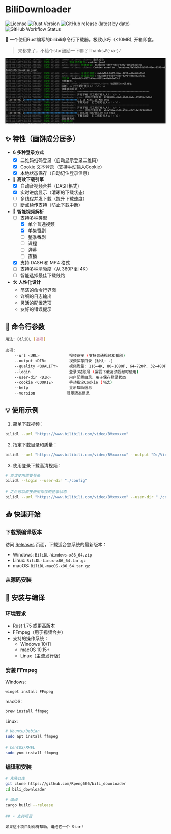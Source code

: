 # BiliDownloader

![License](https://img.shields.io/badge/license-MIT-blue.svg)
![Rust Version](https://img.shields.io/badge/rust-1.75%2B-orange.svg)
![GitHub release (latest by date)](https://img.shields.io/github/v/release/Rpeng666/bili_downloader)
![GitHub Workflow Status](https://img.shields.io/github/actions/workflow/status/Rpeng666/bili_downloader/release.yml)

🚀 一个使用Rust编写的bilibili命令行下载器。极致小巧（<10MB),  开箱即食。
> 来都来了，不给个star鼓励一下嘛？Thanks♪(･ω･)ﾉ

![img](./docs/333.png)

## ✨ 特性（画饼成分居多）

- 🔒 **多种登录方式**
  - [x] 二维码扫码登录（自动显示登录二维码）
  - [x] Cookie 文本登录（支持手动输入Cookie）
  - [x] 本地状态保存（自动记住登录信息）
- 🚄 **高效下载引擎**
  - [x] 自动音视频合并（DASH格式）
  - [x] 实时进度显示（清晰的下载状态）
  - [ ] 多线程并发下载（提升下载速度）
  - [ ] 断点续传支持（防止下载中断）
- 🎯 **智能视频解析**
  - [ ] 支持多种类型
    - [x] 单个普通视频
    - [x] 单集番剧
    - [ ] 整季番剧
    - [ ] 课程
    - [ ] 弹幕
    - [ ] 直播
  - [x] 支持 DASH 和 MP4 格式
  - [ ] 支持多种清晰度（从 360P 到 4K）
  - [ ] 智能选择最佳下载线路
- 🛠 **人性化设计**
  - 简洁的命令行界面
  - 详细的日志输出
  - 灵活的配置选项
  - 友好的错误提示

## 📝 命令行参数

```bash
用法: BiliDL [选项]

选项：
    --url <URL>             视频链接 (支持普通视频和番剧)
    --output <DIR>          视频保存目录 [默认: .]
    --quality <QUALITY>     视频质量: 116=4K, 80=1080P, 64=720P, 32=480P, 16=360P [默认: 80]
    --login                 登录B站账号 (需要下载高清视频时使用)
    --user-dir <DIR>        用户配置目录，用于保存登录状态
    --cookie <COOKIE>       手动指定Cookie (可选)
    --help                  显示帮助信息
    --version              显示版本信息
```

## 💡 使用示例

1. 简单下载视频：
```bash
bilidl --url "https://www.bilibili.com/video/BVxxxxxx"
```

2. 指定下载目录和质量：
```bash
bilidl --url "https://www.bilibili.com/video/BVxxxxxx" --output "D:/Videos" --quality 116
```

3. 使用登录下载高清视频：
```bash
# 首次使用需要登录
bilidl --login --user-dir "./config"

# 之后可以直接使用保存的登录状态
bilidl --url "https://www.bilibili.com/video/BVxxxxxx" --user-dir "./config" --quality 116
```

## 📥 快速开始

### 下载预编译版本

访问 [Releases](https://github.com/Rpeng666/bili_downloader/releases) 页面，下载适合您系统的最新版本：

- Windows: `BiliDL-Windows-x86_64.zip`
- Linux: `BiliDL-Linux-x86_64.tar.gz`
- macOS: `BiliDL-macOS-x86_64.tar.gz`

### 从源码安装

## 🔧 安装与编译

### 环境要求

- Rust 1.75 或更高版本
- FFmpeg（用于视频合并）
- 支持的操作系统：
  - Windows 10/11
  - macOS 10.15+
  - Linux（主流发行版）

### 安装 FFmpeg

Windows:
```powershell
winget install FFmpeg
```

macOS:
```bash
brew install ffmpeg
```

Linux:
```bash
# Ubuntu/Debian
sudo apt install ffmpeg

# CentOS/RHEL
sudo yum install ffmpeg
```

### 编译和安装

```bash
# 克隆仓库
git clone https://github.com/Rpeng666/bili_downloader
cd bili_downloader

# 编译
cargo build --release

## ⭐ 支持项目

如果这个项目对你有帮助，请给它一个 Star！
